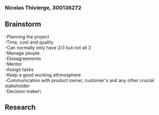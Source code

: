### Nicolas Thivierge, 300136272

## Brainstorm
-Planning the project\
-Time, cost and quality\
  -Can normally only have 2/3 but not all 3\
-Manage people\
  -Dissagreements\
  -Mentor\
  -Assign tasks\
  -Keep a good working athmosphere\
-Communication with product owner, customer's and any other crucial stakeholder\
-Decision maker\


## Research
